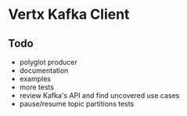 # Vertx Kafka Client

## Todo

- polyglot producer
- documentation
- examples
- more tests
- review Kafka's API and find uncovered use cases
- pause/resume topic partitions tests

